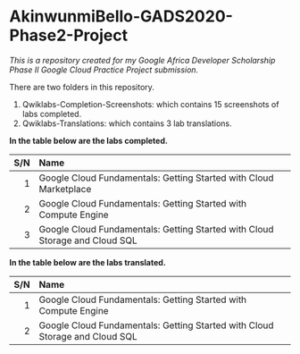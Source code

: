 # AkinwunmiBello-GADS2020-Phase2-Project

*This is a repository created for my Google Africa Developer Scholarship Phase II Google Cloud Practice Project submission.*

There are two folders in this repository.

1. Qwiklabs-Completion-Screenshots: which contains 15 screenshots of labs completed.
2. Qwiklabs-Translations: which contains 3 lab translations.

**In the table below are the labs completed.**

S/N | Name
---: | :---
1   | Google Cloud Fundamentals: Getting Started with Cloud Marketplace
2   | Google Cloud Fundamentals: Getting Started with Compute Engine
3   | Google Cloud Fundamentals: Getting Started with Cloud Storage and Cloud SQL

**In the table below are the labs translated.**

S/N | Name
---: | :---
1   | Google Cloud Fundamentals: Getting Started with Compute Engine
2   | Google Cloud Fundamentals: Getting Started with Cloud Storage and Cloud SQL